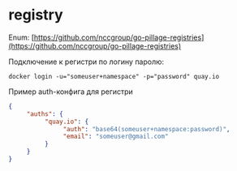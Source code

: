 # registry

Enum: [https://github.com/nccgroup/go-pillage-registries](https://github.com/nccgroup/go-pillage-registries)

Подключение к регистри по логину паролю:

```
docker login -u="someuser+namespace" -p="password" quay.io
```

Пример auth-конфига для регистри

```json
{
     "auths": {
          "quay.io": {
               "auth": "base64(someuser+namespace:password)",
               "email": "someuser@gmail.com"
          }
     }
}
```
